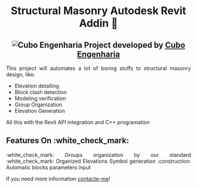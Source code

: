 <h1 align="center"> Structural Masonry Autodesk Revit Addin 🧊 </h1>

<h2 align="center">
  <img alt="Cubo Engenharia" src="https://www.engenhariacubo.com/imagens/logos/cubo/Logo2.png" />
  Project developed by 
  <a href="https://www.engenhariacubo.com/index.html">Cubo Engenharia</a>
</h2>

<p align="justify">
  This project will automates a lot of boring stuffs to structural masonry design, like:
 
 - Elevation detailing
 - Block clash detection
 - Modeling verification
 - Group Organization
 - Elevation Generation
 
  All this with the Revit API integration and C++ programation
</p>

<h2 align="left">
  Features On :white_check_mark:
  
</h2>
<p align="justify">
  :white_check_mark: Groups organization by our standard
  :white_check_mark: Organized Elevations Symbol generation
  :construction: Automatic blocks parameters input
  
  
  If you need more information <a href="https://www.linkedin.com/in/ian-mota-164a36195/">contacte-me</a>!
</p>

